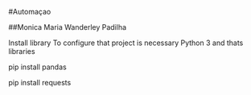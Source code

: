 #Automaçao

##Monica Maria Wanderley Padilha

Install library
To configure that project is necessary Python 3 and thats libraries



pip install pandas

pip install requests
